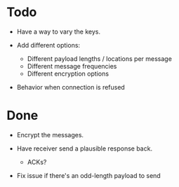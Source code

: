 Todo
====

* Have a way to vary the keys. 

* Add different options:
    * Different payload lengths / locations per message
    * Different message frequencies
    * Different encryption options

* Behavior when connection is refused

Done
====

* Encrypt the messages.

* Have receiver send a plausible response back.
    * ACKs?

* Fix issue if there's an odd-length payload to send


